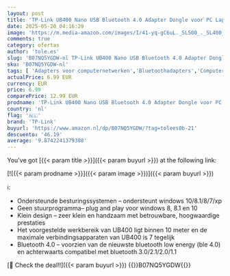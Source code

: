 ```yaml
---
layout: post
title: 'TP-Link UB400 Nano USB Bluetooth 4.0 Adapter Dongle voor PC Laptop Desktop Computer  Ondersteuning Windows 10/8.1/8/7/XP  Plug & Play voor Windows 10/8.1/8 '
date: 2025-05-20 04:16:29
image: 'https://m.media-amazon.com/images/I/41-yq-gC6uL._SL500_._SL400_.jpg'
comments: true
category: ofertas
author: 'tole.es'
slug: 'B07NQ5YGDW-nl TP-Link UB400 Nano USB Bluetooth 4.0 Adapter Dongle voor...'
sku: 'B07NQ5YGDW-nl'
tags: [ 'Adapters voor computernetwerken','Bluetoothadapters','Computers, onderdelen & accessoires','Elektronica','Netwerkapparaten','tp-link','🇳🇱', ]
actualPrice: 6.99 EUR
currency: EUR
price: 6.99
comparePrice: 12.99 EUR
prodname: 'TP-Link UB400 Nano USB Bluetooth 4.0 Adapter Dongle voor PC Laptop Desktop Computer  Ondersteuning Windows 10/8.1/8/7/XP  Plug & Play voor Windows 10/8.1/8 '
country: 'nl'
flag: '🇳🇱'
brand: 'TP-Link'
buyurl: 'https://www.amazon.nl/dp/B07NQ5YGDW/?tag=tolees0b-21'
descuento: '46.19'
average: '9.8742241379308'
---
```


You've got [{{< param title >}}]({{< param buyurl >}}) at the following link:

[![{{< param prodname >}}]({{< param image >}})]({{< param buyurl >}})

ℹ️:

- Ondersteunde besturingssystemen – ondersteunt windows 10/8.1/8/7/xp
- Geen stuurprogramma– plug and play voor windows 8, 8.1 en 10
- Klein design – zeer klein en handzaam met betrouwbare, hoogwaardige prestaties
- Het voorgestelde werkbereik van UB400 ligt binnen 10 meter en de maximale verbindingsapparaten van UB400 is 7 tegelijk
- Bluetooth 4.0 – voorzien van de nieuwste bluetooth low energy (ble 4.0) en achterwaarts compatibel met bluetooth 3.0/2.1/2.0/1.1

[🛒 Check the deal!!]({{< param buyurl >}})
{{<world>}}B07NQ5YGDW{{</world>}}

